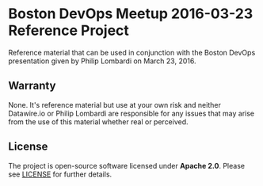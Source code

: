 # Boston DevOps Meetup 2016-03-23 Reference Project

Reference material that can be used in conjunction with the Boston DevOps presentation given by Philip Lombardi on March 23, 2016.

##

## Warranty

None. It's reference material but use at your own risk and neither Datawire.io or Philip Lombardi are responsible for any issues that may arise from the use of this material whether real or perceived.

## License

The project is open-source software licensed under **Apache 2.0**. Please see [LICENSE](LICENSE) for further details.